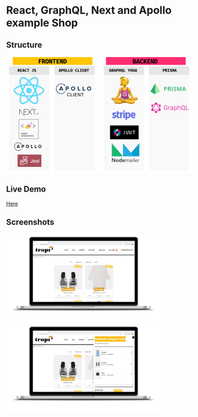 # React, GraphQL, Next and Apollo example Shop

## Structure

<img src="https://github.com/GuilleAngulo/react-graphql-shop/blob/master/frontend/snapshots/stack.png" width="800">

## Live Demo
[Here](https://tropi-react-prod.herokuapp.com/)

## Screenshots
<img src="https://github.com/GuilleAngulo/react-graphql-shop/blob/master/frontend/snapshots/home-shot.png" width="420">
<img src="https://github.com/GuilleAngulo/react-graphql-shop/blob/master/frontend/snapshots/cart-shot.png" width="420">
